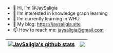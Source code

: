 - 👋 Hi, I’m @JaySaligia
- 👀 I’m interested in knowledge graph learning
- 🌱 I’m currently learning in WHU
- 💞️ My blog: https://jaysaligia.site
- 📫 How to reach me: jaysaligia@gmail.com


| <a href="https://github.com/JaySaligia"><img align="center" src="https://github-readme-stats.vercel.app/api?username=JaySaligia&show_icons=true&include_all_commits=true&theme=buefy&hide_border=true" alt="JaySaligia's github stats" /></a> | <a href="https://github.com/JaySaligia"><img align="center" src="https://github-readme-stats.vercel.app/api/top-langs/?username=JaySaligia&layout=compact&theme=buefy&hide_border=true" /></a> |
| ------------------------------------------------------------ | ------------------------------------------------------------ |
<!---
JaySaligia/JaySaligia is a ✨ special ✨ repository because its `README.md` (this file) appears on your GitHub profile.
You can click the Preview link to take a look at your changes.
--->
